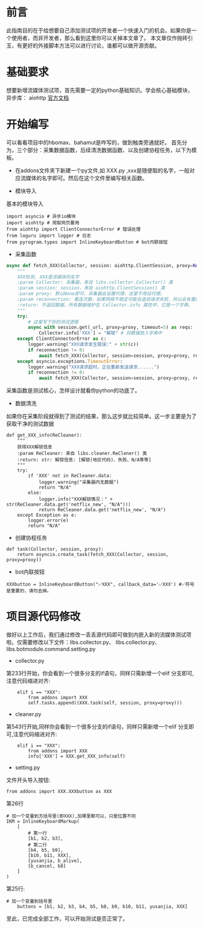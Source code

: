 # 前言

此指南目的在于给想要自己添加测试项的开发者一个快速入门的机会。如果你是一个使用者，而非开发者，那么看到这里你可以关掉本文章了。
本文章仅作抛砖引玉，有更好的外接脚本方法可以进行讨论，谁都可以做开源贡献。
# 基础要求
想要新增流媒体测试项，首先需要一定的python基础知识。学会核心基础模块，异步库： aiohttp [官方文档](https://docs.aiohttp.org/en/stable/)

# 开始编写

可以看看项目中的hbomax、bahamut是咋写的，做到触类旁通就好。
首先分为，三个部分：采集数据函数，后续清洗数据函数、以及创建协程任务，以下为模板。
* 在addons文件夹下新建一个py文件,如 XXX.py ,xxx是随便取的名字，一般对应流媒体的名字即可。然后在这个文件里编写相关函数。


* 模块导入


基本的模块导入
```
import asyncio # 异步io模块
import aiohttp # 爬取网页要用
from aiohttp import ClientConnectorError # 错误处理
from loguru import logger # 日志
from pyrogram.types import InlineKeyboardButton # bot内联按钮
```

* 采集函数
```python function
async def fetch_XXX(Collector, session: aiohttp.ClientSession, proxy=None, reconnection=2):
    """
    XXX检测, XXX是流媒体的名字
    :param Collector: 采集器，来自 libs.collector.Collector() 类
    :param session: session，来自 aiohttp.ClientSession() 类
    :param proxy: 默认None即可，采集器会设置代理，这里不用设代理。
    :param reconnection: 重连次数，如果网络不稳定可能会造成请求失败，所以会有重新发送请求机制，默认为2
    :return: 不返回数据，所有数据维护在 Collector.info 属性中，它是一个字典。
    """
    try:
        # 这里写下你的测试逻辑
        async with session.get(_url, proxy=proxy, timeout=5) as reqs:
            Collector.info['XXX'] = "解锁" # 将数据放入字典中
    except ClientConnectorError as c:
        logger.warning("XXX请求发生错误:" + str(c))
        if reconnection != 0:
            await fetch_XXX(Collector, session=session, proxy=proxy, reconnection=reconnection - 1)
    except asyncio.exceptions.TimeoutError:
        logger.warning("XXX请求超时，正在重新发送请求......")
        if reconnection != 0:
            await fetch_XXX(Collector, session=session, proxy=proxy, reconnection=reconnection - 1)
```
采集函数是测试核心，怎样设计就看你python的功底了。
* 数据清洗

如果你在采集阶段就得到了测试的结果，那么这步就比较简单。这一步主要是为了获取干净的测试数据

```
def get_XXX_info(ReCleaner):
    """
    获得XXX解锁信息
    :param ReCleaner: 来自 libs.cleaner.ReClener() 类
    :return: str: 解锁信息: [解锁(地区代码)、失败、N/A等等]
    """
    try:
        if 'XXX' not in ReCleaner.data:
            logger.warning("采集器内无数据")
            return "N/A"
        else:
            logger.info("XXX解锁情况：" + str(ReCleaner.data.get('netflix_new', "N/A")))
            return ReCleaner.data.get('netflix_new', "N/A")
    except Exception as e:
        logger.error(e)
        return "N/A"
```

* 创建协程任务
```
def task(Collector, session, proxy):
    return asyncio.create_task(fetch_XXX(Collector, session, proxy=proxy))
```

* bot内联按钮

```
XXXbutton = InlineKeyboardButton("✅XXX", callback_data='✅XXX') #✅符号是重要的，请勿去掉。
```

# 项目源代码修改

做好以上工作后，我们通过修改一丢丢源代码即可做到内嵌入新的流媒体测试项啦。仅需要修改以下文件：libs.collector.py、 libs.collector.py、
libs.botmodule.command.setting.py

* collector.py

第233行开始，你会看到一个很多分支的if语句，同样只需新增一个elif 分支即可,注意代码缩进对齐:
```
    elif i == "XXX":
        from addons import XXX
        self.tasks.append((XXX.task(self, session, proxy=proxy)))
```

* cleaner.py

第543行开始,同样你会看到一个很多分支的if语句，同样只需新增一个elif 分支即可,注意代码缩进对齐:
```
    elif i == "XXX":
        from addons import XXX
        info['XXX'] = XXX.get_XXX_info(self)
```

* setting.py

文件开头导入按钮:
```
from addons import XXX.XXXbutton as XXX
```

第26行
```
# 加一个变量到方括号里(即XXX),加哪里都可以，只是位置不同
IKM = InlineKeyboardMarkup(
    [
        # 第一行
        [b1, b2, b3],
        # 第二行
        [b4, b5, b9],
        [b10, b11, XXX],
        [yusanjia, b_alive],
        [b_cancel, b8]
    ]
)
```

第25行:

```
# 加一个变量到括号里
    buttons = [b1, b2, b3, b4, b5, b8, b9, b10, b11, yusanjia, XXX]
```


至此，已完成全部工作，可以开始测试是否正常了。